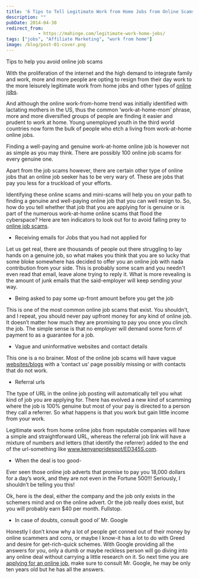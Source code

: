 ```yaml
---
title: '6 Tips to Tell Legitimate Work from Home Jobs from Online Scams'
description: ""
pubDate: 2014-04-30
redirect_from:
            - https://mahinge.com/legitimate-work-home-jobs/
tags: ["jobs", "Affiliate Marketing", "work from home"]
image: /blog/post-01-cover.png
---
```

Tips to help you avoid online job scams

With the proliferation of the internet and the high demand to integrate family and work, more and more people are opting to resign from their day work to the more leisurely legitimate work from home jobs and other types of [online jobs](https://mahinge.com/wp-content/uploads/2014/04/?rid=3AURT).

And although the online work-from-home trend was initially identified with lactating mothers in the US, thus the common ‘work-at-home-mom’ phrase, more and more diversified groups of people are finding it easier and prudent to work at home. Young unemployed youth in the third world countries now form the bulk of people who etch a living from work-at-home online jobs.

Finding a well-paying and genuine work-at-home online job is however not as simple as you may think. There are possibly 100 online job scams for every genuine one.

Apart from the job scams however, there are certain other type of online jobs that an online job seeker has to be very wary of. These are jobs that pay you less for a truckload of your efforts.

Identifying these online scams and mini-scams will help you on your path to finding a genuine and well-paying online job that you can well resign to. So, how do you tell whether that job that you are applying for is genuine or is part of the numerous work-at-home online scams that flood the cyberspace? Here are ten indicators to look out for to avoid falling prey to [online job scams](https://mahinge.com/5-reasons-trust-internet-marketing-africa/).

- Receiving emails for Jobs that you had not applied for

Let us get real, there are thousands of people out there struggling to lay hands on a genuine job, so what makes you think that you are so lucky that some bloke somewhere has decided to offer you an online job with nada contribution from your side. This is probably some scam and you needn't even read that email, leave alone trying to reply it. What is more revealing is the amount of junk emails that the said-employer will keep sending your way.

- Being asked to pay some up-front amount before you get the job

This is one of the most common online job scams that exist. You shouldn’t, and I repeat, you should never pay upfront money for any kind of online job. It doesn’t matter how much they are promising to pay you once you clinch the job. The simple sense is that no employer will demand some form of payment to as a guarantee for a job.

- Vague and uninformative websites and contact details

This one is a no brainer. Most of the online job scams will have vague [websites/blogs](https://mahinge.com/fully-monetize-blog-kenya/) with a ‘contact us’ page possibly missing or with contacts that do not work.

- Referral urls

The type of URL in the online job posting will automatically tell you what kind of job you are applying for. There has evolved a new kind of scamming where the job is 100% genuine but most of your pay is directed to a person they call a referrer. So what happens is that you work but gain little income from your work.

Legitimate work from home online jobs from reputable companies will have a simple and straightforward URL, whereas the referral job link will have a mixture of numbers and letters (that identify the referrer) added to the end of the url-something like www.kenyanpridespot/ED345S.com.

- When the deal is too good-

Ever seen those online job adverts that promise to pay you 18,000 dollars for a day’s work, and they are not even in the Fortune 500!!! Seriously, I shouldn’t be telling you this!

Ok, here is the deal, either the company and the job only exists in the schemers mind and on the online advert. Or the job really does exist, but you will probably earn \$40 per month. Fullstop.

- In case of doubts, consult good ol’ Mr. Google

Honestly I don’t know why a lot of people get conned out of their money by online scammers and cons, or maybe I know-it has a lot to do with Greed and desire for get-rich-quick schemes. With Google providing all the answers for you, only a dumb or maybe reckless person will go diving into any online deal without carrying a little research on it. So next time you are [applying for an online job](https://mahinge.com/), make sure to consult Mr. Google, he may be only ten years old but he has all the answers.
